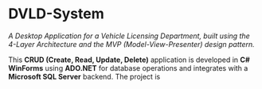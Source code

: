 # DVLD-System

_A Desktop Application for a Vehicle Licensing Department, built using the 4-Layer Architecture and the MVP (Model-View-Presenter) design pattern._

This **CRUD (Create, Read, Update, Delete)** application is developed in **C# WinForms** using **ADO.NET** for database operations and integrates with a **Microsoft SQL Server** backend. The project is
